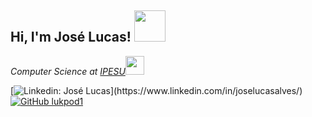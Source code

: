 <h2> Hi, I'm José Lucas! <img src="https://media.giphy.com/media/gCANwADwdazG8/giphy.gif" width="50"></h2>

<p>
<em>Computer Science at <a href="https://www.ipes.edu.br/">IPESU</a><img src="https://media.giphy.com/media/fYSnHlufseco8Fh93Z/giphy.gif" width="30">
</em>
</p>

[![Linkedin: José Lucas](https://img.shields.io/badge/-joselucasalves-blue?style=flat-square&logo=Linkedin&logoColor=white&link=[https://www.linkedin.com/in/joselucasalves/](https://www.linkedin.com/in/joselucasalves/))](https://www.linkedin.com/in/joselucasalves/)
[![GitHub lukpod1](https://img.shields.io/github/followers/lukpod1?label=follow&style=social)](https://github.com/lukpod1)


